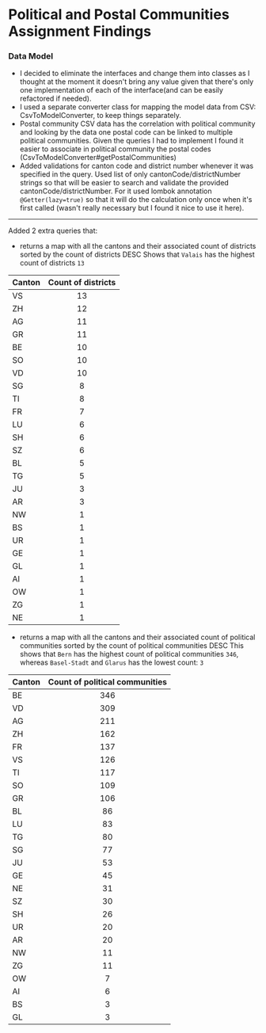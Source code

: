 # Political and Postal Communities Assignment Findings

### Data Model

- I decided to eliminate the interfaces and change them into classes as I thought at the moment it doesn't bring any value given that there's only one implementation of each of the interface(and can be easily refactored if needed).
- I used a separate converter class for mapping the model data from CSV: CsvToModelConverter, to keep things separately. 
- Postal community CSV data has the correlation with political community and looking by the data one postal code can be linked to multiple political communities. 
Given the queries I had to implement I found it easier to associate in political community the postal codes (CsvToModelConverter#getPostalCommunities)
- Added validations for canton code and district number whenever it was specified in the query. 
Used list of only cantonCode/districtNumber strings so that will be easier to search and validate the provided cantonCode/districtNumber. For it used lombok annotation `@Getter(lazy=true)` so that it will do the calculation only once when it's first called (wasn't really necessary but I found it nice to use it here).

***
Added 2 extra queries that:
 - returns a map with all the cantons and their associated count of districts sorted by the count of districts DESC
 Shows that `Valais` has the highest count of districts `13`
 
 | Canton | Count of districts |
 | ---    | :---: |
 | VS     | 13 | 
 | ZH     | 12 | 
 | AG     | 11 | 
 | GR     | 11 | 
 | BE     | 10 | 
 | SO     | 10 | 
 | VD     | 10 | 
 | SG     | 8 | 
 | TI     | 8 | 
 | FR     | 7 | 
 | LU     | 6 | 
 | SH     | 6 | 
 | SZ     | 6 | 
 | BL     | 5 | 
 | TG     | 5 | 
 | JU     | 3 | 
 | AR     | 3 | 
 | NW     | 1 | 
 | BS     | 1 | 
 | UR     | 1 | 
 | GE     | 1 | 
 | GL     | 1 | 
 | AI     | 1 | 
 | OW     | 1 | 
 | ZG     | 1 | 
 | NE     | 1 |
 
 - returns a map with all the cantons and their associated count of political communities sorted by the count of political communities DESC
 This shows that `Bern` has the highest count of political communities `346`, whereas `Basel-Stadt` and `Glarus` has the lowest count: `3`
 
 | Canton | Count of political communities |
 | ---    | :---: |
 | BE     | 346 | 
 | VD     | 309 | 
 | AG     | 211 | 
 | ZH     | 162 | 
 | FR     | 137 | 
 | VS     | 126 | 
 | TI     | 117 | 
 | SO     | 109 | 
 | GR     | 106 | 
 | BL     | 86 | 
 | LU     | 83 | 
 | TG     | 80 | 
 | SG     | 77 | 
 | JU     | 53 | 
 | GE     | 45 | 
 | NE     | 31 | 
 | SZ     | 30 | 
 | SH     | 26 | 
 | UR     | 20 | 
 | AR     | 20 | 
 | NW     | 11 | 
 | ZG     | 11 | 
 | OW     | 7 | 
 | AI     | 6 | 
 | BS     | 3 | 
 | GL     | 3 |